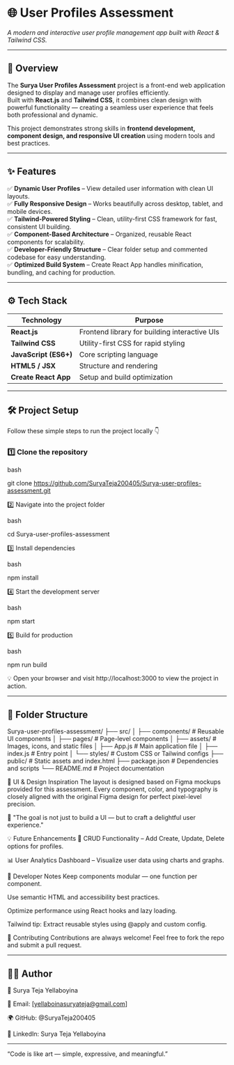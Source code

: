 # 🌐 User Profiles Assessment  
*A modern and interactive user profile management app built with React & Tailwind CSS.*

---

## 🧭 Overview  
The **Surya User Profiles Assessment** project is a front-end web application designed to display and manage user profiles efficiently.  
Built with **React.js** and **Tailwind CSS**, it combines clean design with powerful functionality — creating a seamless user experience that feels both professional and dynamic.

This project demonstrates strong skills in **frontend development, component design, and responsive UI creation** using modern tools and best practices.

---

## ✨ Features  

✅ **Dynamic User Profiles** – View detailed user information with clean UI layouts.  
✅ **Fully Responsive Design** – Works beautifully across desktop, tablet, and mobile devices.  
✅ **Tailwind-Powered Styling** – Clean, utility-first CSS framework for fast, consistent UI building.  
✅ **Component-Based Architecture** – Organized, reusable React components for scalability.  
✅ **Developer-Friendly Structure** – Clear folder setup and commented codebase for easy understanding.  
✅ **Optimized Build System** – Create React App handles minification, bundling, and caching for production.

---

## ⚙️ Tech Stack  

| Technology        | Purpose                                      |
|------------------|----------------------------------------------|
| **React.js**      | Frontend library for building interactive UIs |
| **Tailwind CSS**  | Utility-first CSS for rapid styling           |
| **JavaScript (ES6+)** | Core scripting language                  |
| **HTML5 / JSX**   | Structure and rendering                       |
| **Create React App** | Setup and build optimization              |

---

## 🛠️ Project Setup  

Follow these simple steps to run the project locally 👇  

### 1️⃣ Clone the repository  

bash

git clone https://github.com/SuryaTeja200405/Surya-user-profiles-assessment.git

2️⃣ Navigate into the project folder

bash

cd Surya-user-profiles-assessment

3️⃣ Install dependencies

bash

npm install

4️⃣ Start the development server

bash

npm start

5️⃣ Build for production

bash

npm run build

💡 Open your browser and visit http://localhost:3000 to view the project in action.

---

## 📂 Folder Structure

Surya-user-profiles-assessment/
├── src/
│   ├── components/       # Reusable UI components
│   ├── pages/            # Page-level components
│   ├── assets/           # Images, icons, and static files
│   ├── App.js            # Main application file
│   ├── index.js          # Entry point
│   └── styles/           # Custom CSS or Tailwind configs
├── public/               # Static assets and index.html
├── package.json          # Dependencies and scripts
└── README.md             # Project documentation



🌈 UI & Design Inspiration
The layout is designed based on Figma mockups provided for this assessment. Every component, color, and typography is closely aligned with the original Figma design for perfect pixel-level precision.

🎨 "The goal is not just to build a UI — but to craft a delightful user experience."

💡 Future Enhancements
🔁 CRUD Functionality – Add Create, Update, Delete options for profiles.

📊 User Analytics Dashboard – Visualize user data using charts and graphs.

🧠 Developer Notes
Keep components modular — one function per component.

Use semantic HTML and accessibility best practices.

Optimize performance using React hooks and lazy loading.

Tailwind tip: Extract reusable styles using @apply and custom config.

🤝 Contributing
Contributions are always welcome! Feel free to fork the repo and submit a pull request.

---
## 🧑‍💻 Author

👤 Surya Teja Yellaboyina 

📧 Email: [yellaboinasuryateja@gmail.com] 

🌍 GitHub: @SuryaTeja200405 

💼 LinkedIn: Surya Teja Yellaboyina

---

“Code is like art — simple, expressive, and meaningful.”
